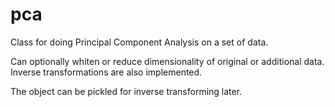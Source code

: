 pca
===

Class for doing Principal Component Analysis on a set of data.

Can optionally whiten or reduce dimensionality of original or additional data. Inverse transformations are also implemented.

The object can be pickled for inverse transforming later.
